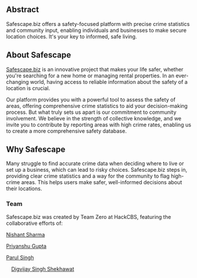 ## Abstract
Safescape.biz offers a safety-focused platform with precise crime statistics and community input, enabling individuals and businesses to make secure location choices. It's your key to informed, safe living.


## About Safescape

[Safescape.biz](https://www.safescape.biz) is an innovative project that makes your life safer, whether you're searching for a new home or managing rental properties. In an ever-changing world, having access to reliable information about the safety of a location is crucial.

Our platform provides you with a powerful tool to assess the safety of areas, offering comprehensive crime statistics to aid your decision-making process. But what truly sets us apart is our commitment to community involvement. We believe in the strength of collective knowledge, and we invite you to contribute by reporting areas with high crime rates, enabling us to create a more comprehensive safety database.

## Why Safescape

Many struggle to find accurate crime data when deciding where to live or set up a business, which can lead to risky choices. Safescape.biz steps in, providing clear crime statistics and a way for the community to flag high-crime areas. This helps users make safer, well-informed decisions about their locations.

### Team

Safescape.biz was created by Team Zero at HackCBS, featuring the collaborative efforts of:

[Nishant Sharma](https://www.github.com/nishant-ai)

[Priyanshu Gupta](https://www.github.com/nishant-ai)

[Parul Singh](https://www.github.com/CodeWithParul)

<img src="https://camo.githubusercontent.com/7aef9ce4e3957e1650678f70f36eaea3da867ddbc4b26ccff209cfe2dbf14d51/68747470733a2f2f6f63746f6465782e6769746875622e636f6d2f696d616765732f6f726967696e616c2e706e67" alt="" style="height: 10px; width: auto;" /> [Digvijay Singh Shekhawat](https://www.github.com/DIGVI962)
